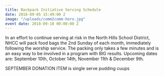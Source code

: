 ```yaml
---
title: Backpack Initiative Serving Schedule
date: 2018-09-05 15:49:00 Z
image: "/uploads/comm2comm-hero.jpg"
event date: 2018-09-10 00:00:00 Z
---
```


In an effort to continue serving at risk in the North Hills School District, NHCC will pack food bags the 2nd Sunday of each month, immediately following the worship service. The packing only takes a few minutes and is an easy way to be involved in a program with BIG results. Upcoming dates are: September 10th, October 14th, November 11th & December 9th.

SEPTEMBER DONATION ITEM is single serve pudding cuups